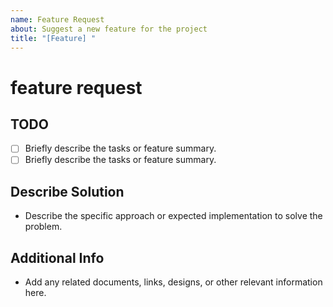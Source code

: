 ```yaml
---
name: Feature Request
about: Suggest a new feature for the project
title: "[Feature] "
---
```


# feature request

<!--
Section to list the tasks and a brief summary of the feature.
You can use checkboxes to manage multiple items.
-->

## TODO
- [ ] Briefly describe the tasks or feature summary.
- [ ] Briefly describe the tasks or feature summary.

<!--
Section to explain the specific solution or implementation plan.
Write it clearly so that developers can easily understand and start working.
-->
## Describe Solution
- Describe the specific approach or expected implementation to solve the problem.

<!--
Section for providing additional information such as references, links, designs, or any helpful context.
Helps reviewers understand the issue more effectively.
-->
## Additional Info
- Add any related documents, links, designs, or other relevant information here.
